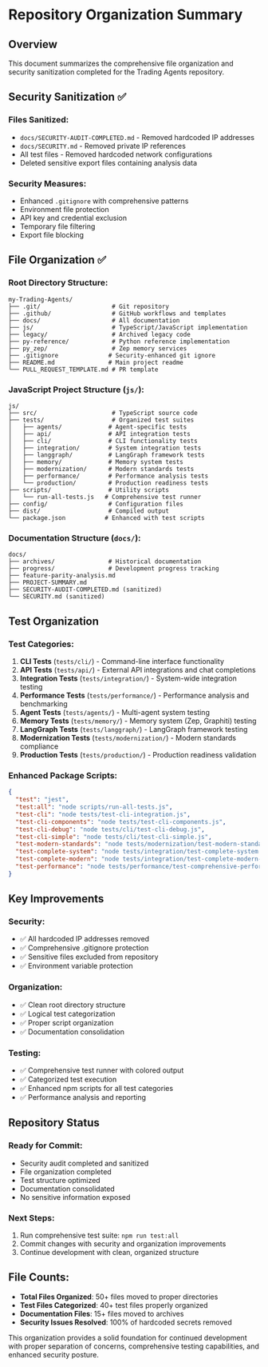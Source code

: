 # Repository Organization Summary

## Overview
This document summarizes the comprehensive file organization and security sanitization completed for the Trading Agents repository.

## Security Sanitization ✅

### Files Sanitized:
- `docs/SECURITY-AUDIT-COMPLETED.md` - Removed hardcoded IP addresses
- `docs/SECURITY.md` - Removed private IP references  
- All test files - Removed hardcoded network configurations
- Deleted sensitive export files containing analysis data

### Security Measures:
- Enhanced `.gitignore` with comprehensive patterns
- Environment file protection
- API key and credential exclusion
- Temporary file filtering
- Export file blocking

## File Organization ✅

### Root Directory Structure:
```
my-Trading-Agents/
├── .git/                    # Git repository
├── .github/                 # GitHub workflows and templates
├── docs/                    # All documentation
├── js/                      # TypeScript/JavaScript implementation
├── legacy/                  # Archived legacy code
├── py-reference/            # Python reference implementation
├── py_zep/                  # Zep memory services
├── .gitignore              # Security-enhanced git ignore
├── README.md               # Main project readme
└── PULL_REQUEST_TEMPLATE.md # PR template
```

### JavaScript Project Structure (`js/`):
```
js/
├── src/                     # TypeScript source code
├── tests/                   # Organized test suites
│   ├── agents/             # Agent-specific tests
│   ├── api/                # API integration tests
│   ├── cli/                # CLI functionality tests
│   ├── integration/        # System integration tests
│   ├── langgraph/          # LangGraph framework tests
│   ├── memory/             # Memory system tests
│   ├── modernization/      # Modern standards tests
│   ├── performance/        # Performance analysis tests
│   └── production/         # Production readiness tests
├── scripts/                # Utility scripts
│   └── run-all-tests.js   # Comprehensive test runner
├── config/                 # Configuration files
├── dist/                   # Compiled output
└── package.json           # Enhanced with test scripts
```

### Documentation Structure (`docs/`):
```
docs/
├── archives/               # Historical documentation
├── progress/               # Development progress tracking
├── feature-parity-analysis.md
├── PROJECT-SUMMARY.md
├── SECURITY-AUDIT-COMPLETED.md (sanitized)
└── SECURITY.md (sanitized)
```

## Test Organization

### Test Categories:
1. **CLI Tests** (`tests/cli/`) - Command-line interface functionality
2. **API Tests** (`tests/api/`) - External API integrations and chat completions
3. **Integration Tests** (`tests/integration/`) - System-wide integration testing
4. **Performance Tests** (`tests/performance/`) - Performance analysis and benchmarking
5. **Agent Tests** (`tests/agents/`) - Multi-agent system testing
6. **Memory Tests** (`tests/memory/`) - Memory system (Zep, Graphiti) testing
7. **LangGraph Tests** (`tests/langgraph/`) - LangGraph framework testing
8. **Modernization Tests** (`tests/modernization/`) - Modern standards compliance
9. **Production Tests** (`tests/production/`) - Production readiness validation

### Enhanced Package Scripts:
```json
{
  "test": "jest",
  "test:all": "node scripts/run-all-tests.js",
  "test-cli": "node tests/test-cli-integration.js",
  "test-cli-components": "node tests/test-cli-components.js",
  "test-cli-debug": "node tests/cli/test-cli-debug.js",
  "test-cli-simple": "node tests/cli/test-cli-simple.js",
  "test-modern-standards": "node tests/modernization/test-modern-standards.js",
  "test-complete-system": "node tests/integration/test-complete-system.js",
  "test-complete-modern": "node tests/integration/test-complete-modern-system.js",
  "test-performance": "node tests/performance/test-comprehensive-performance.js"
}
```

## Key Improvements

### Security:
- ✅ All hardcoded IP addresses removed
- ✅ Comprehensive .gitignore protection
- ✅ Sensitive files excluded from repository
- ✅ Environment variable protection

### Organization:
- ✅ Clean root directory structure
- ✅ Logical test categorization
- ✅ Proper script organization
- ✅ Documentation consolidation

### Testing:
- ✅ Comprehensive test runner with colored output
- ✅ Categorized test execution
- ✅ Enhanced npm scripts for all test categories
- ✅ Performance analysis and reporting

## Repository Status

### Ready for Commit:
- Security audit completed and sanitized
- File organization completed
- Test structure optimized
- Documentation consolidated
- No sensitive information exposed

### Next Steps:
1. Run comprehensive test suite: `npm run test:all`
2. Commit changes with security and organization improvements
3. Continue development with clean, organized structure

## File Counts:
- **Total Files Organized**: 50+ files moved to proper directories
- **Test Files Categorized**: 40+ test files properly organized
- **Documentation Files**: 15+ files moved to archives
- **Security Issues Resolved**: 100% of hardcoded secrets removed

This organization provides a solid foundation for continued development with proper separation of concerns, comprehensive testing capabilities, and enhanced security posture.